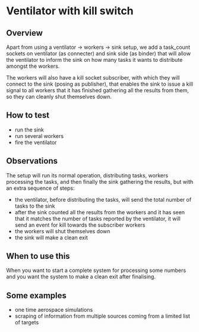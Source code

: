 # Ventilator with kill switch

## Overview

Apart from using a ventilator -> workers -> sink setup, we add a task_count
sockets on ventilator (as connecter) and sink side (as binder) that will allow
the ventilator to inform the sink on how many tasks it wants to distribute
amongst the workers.

The workers will also have a kill socket subscriber, with which they will
connect to the sink (posing as publisher), that enables the sink to issue a kill
signal to all workers that it has finished gathering all the results from them,
so they can cleanly shut themselves down.

## How to test

- run the sink
- run several workers
- fire the ventilator

## Observations

The setup will run its normal operation, distributing tasks, workers processing
the tasks, and then finally the sink gathering the results, but with an extra
sequence of steps:

- the ventilator, before distributing the tasks, will send the total number of
  tasks to the sink
- after the sink counted all the results from the workers and it has seen that
  it matches the number of tasks reported by the ventilator, it will send an
  event for kill towards the subscriber workers
- the workers will shut themselves down
- the sink will make a clean exit

## When to use this

When you want to start a complete system for processing some numbers and you
want the system to make a clean exit after finalising.

## Some examples

- one time aerospace simulations
- scraping of information from multiple sources coming from a limited list of
  targets
